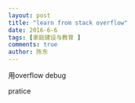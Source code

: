 ```yaml
---
layout: post
title: "learn from stack overflow" 
date: 2016-6-6
tags: [家庭建设与教育 ]
comments: true
author: 陈东
---
```


用overflow debug  

pratice


